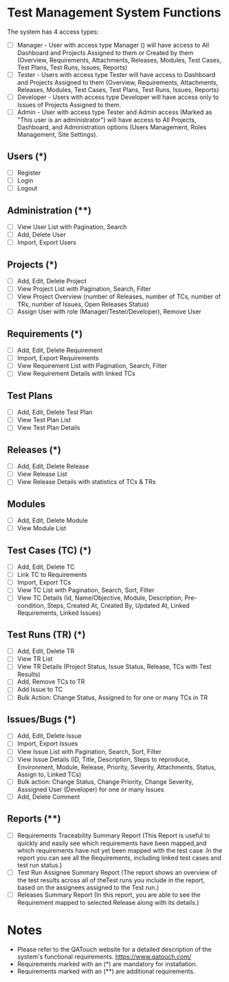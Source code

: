 # Test Management System Functions

The system has 4 access types:

- [ ] Manager - User with access type Manager () will have access to All Dashboard and Projects Assigned to them or Created by them (Overview, Requirements, Attachments, Releases, Modules, Test Cases, Test Plans, Test Runs, Issues, Reports)
- [ ] Tester - Users with access type Tester will have access to Dashboard and Projects Assigned to them (Overview, Requirements, Attachments, Releases, Modules, Test Cases, Test Plans, Test Runs, Issues, Reports)
- [ ] Developer - Users with access type Developer will have access only to Issues of Projects Assigned to them.
- [ ] Admin - User with access type Tester and Admin access (Marked as "This user is an administrator") will have access to All Projects, Dashboard, and Administration options (Users Management, Roles Management, Site Settings).

## Users (\*)

- [ ] Register
- [ ] Login
- [ ] Logout

## Administration (\*\*)

- [ ] View User List with Pagination, Search
- [ ] Add, Delete User
- [ ] Import, Export Users

## Projects (\*)

- [ ] Add, Edit, Delete Project
- [ ] View Project List with Pagination, Search, Filter
- [ ] View Project Overview (number of Releases, number of TCs, number of TRs, number of Issues, Open Releases Status)
- [ ] Assign User with role (Manager/Tester/Developer), Remove User

## Requirements (\*)

- [ ] Add, Edit, Delete Requirement
- [ ] Import, Export Requirements
- [ ] View Requirement List with Pagination, Search, Filter
- [ ] View Requirement Details with linked TCs

## Test Plans

- [ ] Add, Edit, Delete Test Plan
- [ ] View Test Plan List
- [ ] View Test Plan Details

## Releases (\*)

- [ ] Add, Edit, Delete Release
- [ ] View Release List
- [ ] View Release Details with statistics of TCs & TRs

## Modules

- [ ] Add, Edit, Delete Module
- [ ] View Module List

## Test Cases (TC) (\*)

- [ ] Add, Edit, Delete TC
- [ ] Link TC to Requirements
- [ ] Import, Export TCs
- [ ] View TC List with Pagination, Search, Sort, Filter
- [ ] View TC Details (Id, Name/Objective, Module, Description, Pre-condition, Steps, Created At, Created By, Updated At, Linked Requirements, Linked Issues)

## Test Runs (TR) (\*)

- [ ] Add, Edit, Delete TR
- [ ] View TR List
- [ ] View TR Details (Project Status, Issue Status, Release, TCs with Test Results)
- [ ] Add, Remove TCs to TR
- [ ] Add Issue to TC
- [ ] Bulk Action: Change Status, Assigned to for one or many TCs in TR

## Issues/Bugs (\*)

- [ ] Add, Edit, Delete Issue
- [ ] Import, Export Issues
- [ ] View Issue List with Pagination, Search, Sort, Filter
- [ ] View Issue Details (ID, Title, Description, Steps to reproduce, Environment, Module, Release, Priority, Severity, Attachments, Status, Assign to, Linked TCs)
- [ ] Bulk action: Change Status, Change Priority, Change Severity, Asssigned User (Developer) for one or many Issues
- [ ] Add, Delete Comment

## Reports (\*\*)

- [ ] Requirements Traceability Summary Report (This Report is useful to quickly and easily see which requirements have been mapped,and which requirements have not yet been mapped with the test case .In the report you can see all the Requirements, including linked test cases and test run status.)
- [ ] Test Run Assignee Summary Report (The report shows an overview of the test results across all of theTest runs you include in the report, based on the assignees assigned to the Test run.)
- [ ] Releases Summary Report (In this report, you are able to see the Requirement mapped to selected Release along with its details.)

# Notes

- Please refer to the QATouch website for a detailed description of the system's functional requirements.
  https://www.qatouch.com/
- Requirements marked with an (\*) are mandatory for installation.
- Requirements marked with an (\*\*) are additional requirements.
